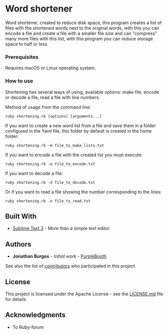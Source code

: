 # Word shortener

Word shortener, created to reduce disk space, this program creates a list of files with the shortened words next to the original words, with this you can encode a file and create a file with a smaller file size and can "compress" many more files with this list, with this program you can reduce storage space to half or less.

### Prerequisites

Requires macOS or Linux operating system.

### How to use

Shortening has several ways of using, available options: make file, encode or decode a file, read a file with line numbers. 

Method of usage from the command line:

```
ruby shortening.rb [options] [arguments...]
```

If you want to create a new word list from a file and save them in a folder configured in the Yaml file, this folder by default is created in the home folder:

```
ruby shortening.rb -m file_to_make_lists.txt
```

If you want to encode a file with the created list you must execute:

```
ruby shortening.rb -e file_to_encode.txt
```

If you want to decode a file:

```
ruby shortening.rb -d file_to_decode.txt
```

Or if you want to read a file showing the number corresponding to the lines:

```
ruby shortening.rb -n file_to_read.txt
```

## Built With

* [Sublime Text 3](https://www.sublimetext.com) - More than a simple text editor.

## Authors

* **Jonathan Burgos** - *Initial work* - [PurpleBooth](https://github.com/PurpleBooth)

See also the list of [contributors](https://github.com/your/project/contributors) who participated in this project.

## License

This project is licensed under the Apache License - see the [LICENSE.md](LICENSE.md) file for details

## Acknowledgments

* To Ruby-forum
